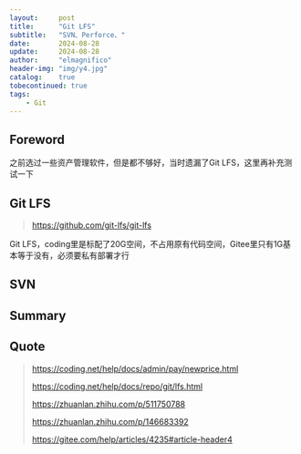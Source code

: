 ```yaml
---
layout:     post
title:      "Git LFS"
subtitle:   "SVN、Perforce、"
date:       2024-08-28
update:     2024-08-28
author:     "elmagnifico"
header-img: "img/y4.jpg"
catalog:    true
tobecontinued: true
tags:
    - Git
---
```


## Foreword

之前选过一些资产管理软件，但是都不够好，当时遗漏了Git LFS，这里再补充测试一下



## Git LFS

> https://github.com/git-lfs/git-lfs



Git LFS，coding里是标配了20G空间，不占用原有代码空间，Gitee里只有1G基本等于没有，必须要私有部署才行



## SVN



## Summary



## Quote

> https://coding.net/help/docs/admin/pay/newprice.html
>
> https://coding.net/help/docs/repo/git/lfs.html
>
> https://zhuanlan.zhihu.com/p/511750788
>
> https://zhuanlan.zhihu.com/p/146683392
>
> https://gitee.com/help/articles/4235#article-header4
